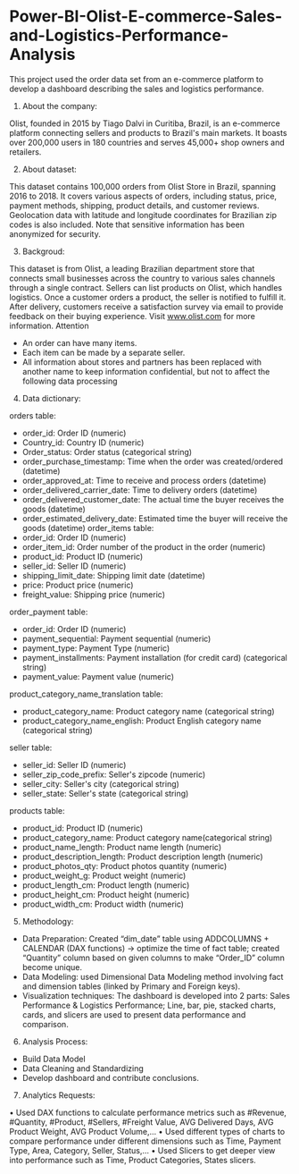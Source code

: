 # Power-BI-Olist-E-commerce-Sales-and-Logistics-Performance-Analysis
This project used the order data set from an e-commerce platform to develop a dashboard describing the sales and logistics  performance.

1. About the company:

Olist, founded in 2015 by Tiago Dalvi in Curitiba, Brazil, is an e-commerce platform connecting sellers and products to Brazil's main markets. It boasts over 200,000 users in 180 countries and serves 45,000+ shop owners and retailers.

2. About dataset:

This dataset contains 100,000 orders from Olist Store in Brazil, spanning 2016 to 2018. It covers various aspects of orders, including status, price, payment methods, shipping, product details, and customer reviews. Geolocation data with latitude and longitude coordinates for Brazilian zip codes is also included. Note that sensitive information has been anonymized for security.

3. Backgroud:

This dataset is from Olist, a leading Brazilian department store that connects small businesses across the country to various sales channels through a single contract. Sellers can list products on Olist, which handles logistics. Once a customer orders a product, the seller is notified to fulfill it. After delivery, customers receive a satisfaction survey via email to provide feedback on their buying experience. Visit www.olist.com for more information.
Attention
- An order can have many items.
- Each item can be made by a separate seller.
- All information about stores and partners has been replaced with another name
to keep information confidential, but not to affect the following data processing

4. Data dictionary:

orders table:
- order_id: Order ID (numeric)
- Country_id: Country ID (numeric)
- Order_status: Order status (categorical string)
- order_purchase_timestamp: Time when the order was created/ordered (datetime)
- order_approved_at: Time to receive and process orders (datetime)
- order_delivered_carrier_date: Time to delivery orders (datetime)
- order_delivered_customer_date: The actual time the buyer receives the goods (datetime)
- order_estimated_delivery_date: Estimated time the buyer will receive the goods (datetime)
order_items table:
- order_id: Order ID (numeric)
- order_item_id: Order number of the product in the order (numeric)
- product_id: Product ID (numeric)
- seller_id: Seller ID (numeric)
- shipping_limit_date: Shipping limit date (datetime)
- price: Product price (numeric)
- freight_value: Shipping price (numeric)

order_payment table:
- order_id: Order ID (numeric)
- payment_sequential: Payment sequential (numeric)
- payment_type: Payment Type (numeric)
- payment_installments: Payment installation (for credit card) (categorical string)
- payment_value: Payment value (numeric)

product_category_name_translation table:
- product_category_name: Product category name (categorical string)
- product_category_name_english: Product English category name (categorical string)

seller table:
- seller_id: Seller ID (numeric)
- seller_zip_code_prefix: Seller's zipcode (numeric)
- seller_city: Seller's city (categorical string)
- seller_state: Seller's state (categorical string)

products table:
- product_id: Product ID (numeric)
- product_category_name: Product category name(categorical string)
- product_name_length: Product name length (numeric)
- product_description_length: Product description length (numeric)
- product_photos_qty: Product photos quantity (numeric)
- product_weight_g: Product weight (numeric)
- product_length_cm: Product length (numeric)
- product_height_cm: Product height (numeric)
- product_width_cm: Product width (numeric)

5. Methodology:

- Data Preparation: Created “dim_date” table using ADDCOLUMNS + CALENDAR (DAX functions) → optimize the time of fact
table; created “Quantity” column based on given columns to make “Order_ID” column become unique.
- Data Modeling: used Dimensional Data Modeling method involving fact and dimension tables (linked by Primary and Foreign 
keys).
- Visualization techniques: The dashboard is developed into 2 parts: Sales Performance & Logistics Performance; Line, bar, pie, 
stacked charts, cards, and slicers are used to present data performance and comparison.

6. Analysis Process:

- Build Data Model
- Data Cleaning and Standardizing
- Develop dashboard and contribute conclusions.

7. Analytics Requests:

• Used DAX functions to calculate performance metrics such as #Revenue, #Quantity, #Product, #Sellers, #Freight Value, AVG
Delivered Days, AVG Product Weight, AVG Product Volume,…
• Used different types of charts to compare performance under different dimensions such as Time, Payment Type, Area, 
Category, Seller, Status,…
• Used Slicers to get deeper view into performance such as Time, Product Categories, States slicers.
